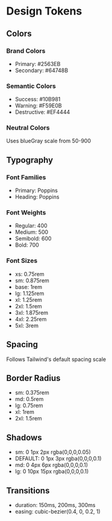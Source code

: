 # Design Tokens

## Colors

### Brand Colors
- Primary: #2563EB
- Secondary: #64748B

### Semantic Colors
- Success: #10B981
- Warning: #F59E0B  
- Destructive: #EF4444

### Neutral Colors
Uses blueGray scale from 50-900

## Typography

### Font Families
- Primary: Poppins
- Heading: Poppins 

### Font Weights
- Regular: 400
- Medium: 500
- Semibold: 600
- Bold: 700

### Font Sizes
- xs: 0.75rem
- sm: 0.875rem
- base: 1rem
- lg: 1.125rem
- xl: 1.25rem
- 2xl: 1.5rem
- 3xl: 1.875rem
- 4xl: 2.25rem
- 5xl: 3rem

## Spacing
Follows Tailwind's default spacing scale

## Border Radius
- sm: 0.375rem
- md: 0.5rem  
- lg: 0.75rem
- xl: 1rem
- 2xl: 1.5rem

## Shadows
- sm: 0 1px 2px rgba(0,0,0,0.05)
- DEFAULT: 0 1px 3px rgba(0,0,0,0.1)
- md: 0 4px 6px rgba(0,0,0,0.1)
- lg: 0 10px 15px rgba(0,0,0,0.1)

## Transitions
- duration: 150ms, 200ms, 300ms
- easing: cubic-bezier(0.4, 0, 0.2, 1)